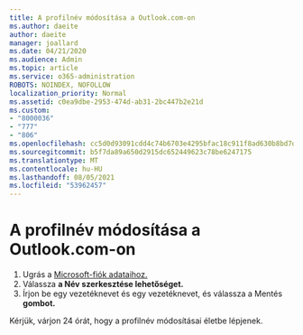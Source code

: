 ```yaml
---
title: A profilnév módosítása a Outlook.com-on
ms.author: daeite
author: daeite
manager: joallard
ms.date: 04/21/2020
ms.audience: Admin
ms.topic: article
ms.service: o365-administration
ROBOTS: NOINDEX, NOFOLLOW
localization_priority: Normal
ms.assetid: c0ea9dbe-2953-474d-ab31-2bc447b2e21d
ms.custom:
- "8000036"
- "777"
- "806"
ms.openlocfilehash: cc5d0d93091cdd4c74b6703e4295bfac18c911f8ad630b8bd7db5a17b1ffb9d0
ms.sourcegitcommit: b5f7da89a650d2915dc652449623c78be6247175
ms.translationtype: MT
ms.contentlocale: hu-HU
ms.lasthandoff: 08/05/2021
ms.locfileid: "53962457"
---
```

# <a name="change-your-profile-name-in-outlookcom"></a>A profilnév módosítása a Outlook.com-on

1. Ugrás a [Microsoft-fiók adataihoz.](https://go.microsoft.com/fwlink/p/?linkid=860841)
2. Válassza **a Név szerkesztése lehetőséget.**
3. Írjon be egy vezetéknevet és egy vezetéknevet, és válassza a Mentés **gombot.**

Kérjük, várjon 24 órát, hogy a profilnév módosításai életbe lépjenek.